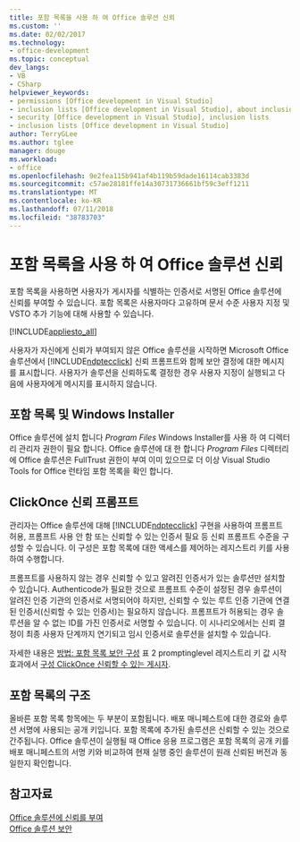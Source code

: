 ```yaml
---
title: 포함 목록을 사용 하 여 Office 솔루션 신뢰
ms.custom: ''
ms.date: 02/02/2017
ms.technology:
- office-development
ms.topic: conceptual
dev_langs:
- VB
- CSharp
helpviewer_keywords:
- permissions [Office development in Visual Studio]
- inclusion lists [Office development in Visual Studio], about inclusion lists
- security [Office development in Visual Studio], inclusion lists
- inclusion lists [Office development in Visual Studio]
author: TerryGLee
ms.author: tglee
manager: douge
ms.workload:
- office
ms.openlocfilehash: 9e2fea115b941af4b119b59dade16114cab3383d
ms.sourcegitcommit: c57ae28181ffe14a30731736661bf59c3eff1211
ms.translationtype: MT
ms.contentlocale: ko-KR
ms.lasthandoff: 07/11/2018
ms.locfileid: "38783703"
---
```

# <a name="trust-office-solutions-by-using-inclusion-lists"></a>포함 목록을 사용 하 여 Office 솔루션 신뢰
  포함 목록을 사용하면 사용자가 게시자를 식별하는 인증서로 서명된 Office 솔루션에 신뢰를 부여할 수 있습니다. 포함 목록은 사용자마다 고유하며 문서 수준 사용자 지정 및 VSTO 추가 기능에 대해 사용할 수 있습니다.  
  
 [!INCLUDE[appliesto_all](../vsto/includes/appliesto-all-md.md)]  
  
 사용자가 자신에게 신뢰가 부여되지 않은 Office 솔루션을 시작하면 Microsoft Office 솔루션에서 [!INCLUDE[ndptecclick](../vsto/includes/ndptecclick-md.md)] 신뢰 프롬프트와 함께 보안 결정에 대한 메시지를 표시합니다. 사용자가 솔루션을 신뢰하도록 결정한 경우 사용자 지정이 실행되고 다음에 사용자에게 메시지를 표시하지 않습니다.  
  
## <a name="inclusion-list-and-windows-installer"></a>포함 목록 및 Windows Installer  
 Office 솔루션에 설치 합니다 *Program Files* Windows Installer를 사용 하 여 디렉터리 관리자 권한이 필요 합니다. Office 솔루션에 대 한 합니다 *Program Files* 디렉터리에 Office 솔루션은 FullTrust 권한이 부여 이미 있으므로 더 이상 Visual Studio Tools for Office 런타임 포함 목록을 확인 합니다.  
  
## <a name="clickonce-trust-prompt"></a>ClickOnce 신뢰 프롬프트  
 관리자는 Office 솔루션에 대해 [!INCLUDE[ndptecclick](../vsto/includes/ndptecclick-md.md)] 구현을 사용하여 프롬프트 허용, 프롬프트 사용 안 함 또는 신뢰할 수 있는 인증서 필요 등 신뢰 프롬프트 수준을 구성할 수 있습니다. 이 구성은 포함 목록에 대한 액세스를 제어하는 레지스트리 키를 사용하여 수행합니다.  
  
 프롬프트를 사용하지 않는 경우 신뢰할 수 있고 알려진 인증서가 있는 솔루션만 설치할 수 있습니다. Authenticode가 필요한 것으로 프롬프트 수준이 설정된 경우 솔루션이 알려진 인증 기관의 인증서로 서명되어야 하지만, 신뢰할 수 있는 루트 인증 기관에 연결된 인증서(신뢰할 수 있는 인증서)는 필요하지 않습니다. 프롬프트가 허용되는 경우 솔루션을 알 수 없는 ID를 가진 인증서로 서명할 수 있습니다. 이 시나리오에서는 신뢰 결정이 최종 사용자 단계까지 연기되고 임시 인증서로 솔루션을 설치할 수 있습니다.  
  
 자세한 내용은 [방법: 포함 목록 보안 구성](../vsto/how-to-configure-inclusion-list-security.md) 표 2 promptinglevel 레지스트리 키 값 시작 효과에서 [구성 ClickOnce 신뢰할 수 있는 게시자](http://go.microsoft.com/fwlink/?LinkId=94774).  
  
## <a name="structure-of-the-inclusion-list"></a>포함 목록의 구조  
 올바른 포함 목록 항목에는 두 부분이 포함됩니다. 배포 매니페스트에 대한 경로와 솔루션 서명에 사용되는 공개 키입니다. 포함 목록에 추가된 솔루션은 신뢰할 수 있는 것으로 간주됩니다. Office 솔루션이 실행될 때 Office 응용 프로그램은 포함 목록의 공개 키를 배포 매니페스트의 서명 키와 비교하여 현재 실행 중인 솔루션이 원래 신뢰된 버전과 동일한지 확인합니다.  
  
## <a name="see-also"></a>참고자료  
 [Office 솔루션에 신뢰를 부여](../vsto/granting-trust-to-office-solutions.md)   
 [Office 솔루션 보안](../vsto/securing-office-solutions.md)  
  
  